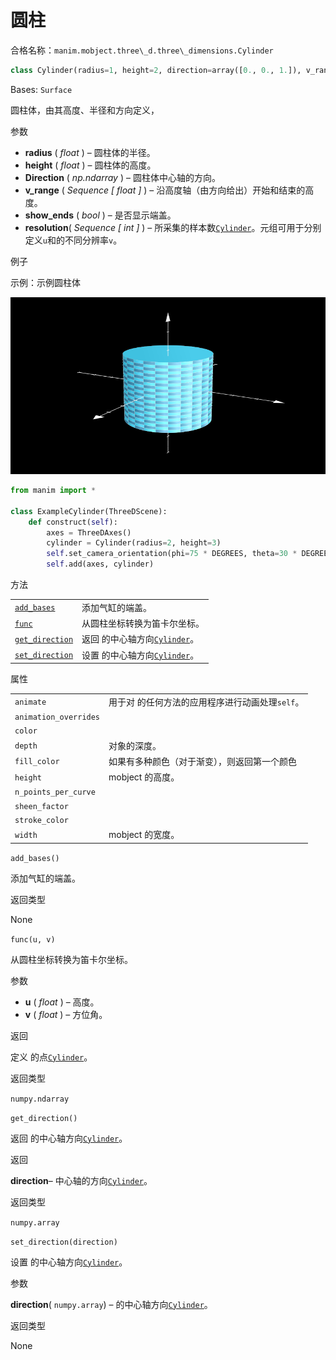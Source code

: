 # 圆柱

合格名称：`manim.mobject.three\_d.three\_dimensions.Cylinder`


```py
class Cylinder(radius=1, height=2, direction=array([0., 0., 1.]), v_range=[0, 6.283185307179586], show_ends=True, resolution=(24, 24), **kwargs)
```

Bases: `Surface`

圆柱体，由其高度、半径和方向定义，

参数

- **radius** ( _float_ ) – 圆柱体的半径。
- **height** ( _float_ ) – 圆柱体的高度。
- **Direction** ( _np.ndarray_ ) – 圆柱体中心轴的方向。
- **v_range** ( _Sequence_ _\[_ _float_ _\]_ ) – 沿高度轴（由方向给出）开始和结束的高度。
- **show_ends** ( _bool_ ) – 是否显示端盖。
- **resolution**( _Sequence_ _\[_ _int_ _\]_ ) – 所采集的样本数[`Cylinder`]()。元组可用于分别定义`u`和的不同分辨率`v`。

例子

示例：示例圆柱体

![ExampleCylinder-1.png](../../static/ExampleCylinder-1.png)


```py
from manim import *

class ExampleCylinder(ThreeDScene):
    def construct(self):
        axes = ThreeDAxes()
        cylinder = Cylinder(radius=2, height=3)
        self.set_camera_orientation(phi=75 * DEGREES, theta=30 * DEGREES)
        self.add(axes, cylinder)
```


方法

|||
|-|-|
[`add_bases`]()|添加气缸的端盖。
[`func`]()|从圆柱坐标转换为笛卡尔坐标。
[`get_direction`]()|返回 的中心轴方向[`Cylinder`]()。
[`set_direction`]()|设置 的中心轴方向[`Cylinder`]()。


属性

|||
|-|-|
`animate`|用于对 的任何方法的应用程序进行动画处理`self`。
`animation_overrides`|
`color`|
`depth`|对象的深度。
`fill_color`|如果有多种颜色（对于渐变），则返回第一个颜色
`height`|mobject 的高度。
`n_points_per_curve`|
`sheen_factor`|
`stroke_color`|
`width`|mobject 的宽度。



`add_bases()`

添加气缸的端盖。

返回类型

None


`func(u, v)`

从圆柱坐标转换为笛卡尔坐标。

参数

- **u** ( _float_ ) – 高度。
- **v** ( _float_ ) – 方位角。

返回

定义 的点[`Cylinder`](")。

返回类型

`numpy.ndarray`


`get_direction()`

返回 的中心轴方向[`Cylinder`]()。

返回

**direction**– 中心轴的方向[`Cylinder`]()。

返回类型

`numpy.array`


`set_direction(direction)`

设置 的中心轴方向[`Cylinder`]()。

参数

**direction**( `numpy.array`) – 的中心轴方向[`Cylinder`]()。

返回类型

None
